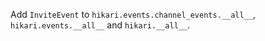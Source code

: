 Add `InviteEvent` to `hikari.events.channel_events.__all__`, `hikari.events.__all__` and `hikari.__all__`.